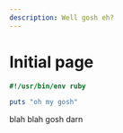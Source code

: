 ```yaml
---
description: Well gosh eh?
---
```


# Initial page

```ruby
#!/usr/bin/env ruby

puts "oh my gosh"
```

blah blah gosh darn


